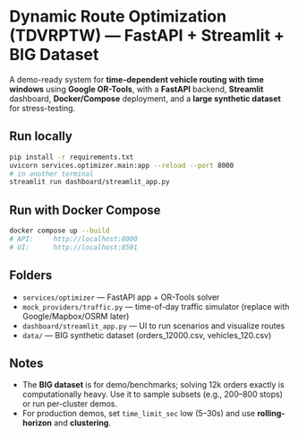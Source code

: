 # Dynamic Route Optimization (TDVRPTW) — FastAPI + Streamlit + BIG Dataset

A demo-ready system for **time-dependent vehicle routing with time windows** using **Google OR-Tools**, with a **FastAPI** backend, **Streamlit** dashboard, **Docker/Compose** deployment, and a **large synthetic dataset** for stress-testing.

## Run locally
```bash
pip install -r requirements.txt
uvicorn services.optimizer.main:app --reload --port 8000
# in another terminal
streamlit run dashboard/streamlit_app.py
```

## Run with Docker Compose
```bash
docker compose up --build
# API:     http://localhost:8000
# UI:      http://localhost:8501
```

## Folders
- `services/optimizer` — FastAPI app + OR-Tools solver
- `mock_providers/traffic.py` — time-of-day traffic simulator (replace with Google/Mapbox/OSRM later)
- `dashboard/streamlit_app.py` — UI to run scenarios and visualize routes
- `data/` — BIG synthetic dataset (orders_12000.csv, vehicles_120.csv)

## Notes
- The **BIG dataset** is for demo/benchmarks; solving 12k orders exactly is computationally heavy.
  Use it to sample subsets (e.g., 200–800 stops) or run per-cluster demos.
- For production demos, set `time_limit_sec` low (5–30s) and use **rolling-horizon** and **clustering**.